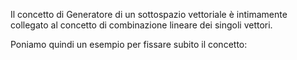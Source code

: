 Il concetto di Generatore di un sottospazio vettoriale è intimamente collegato al concetto di combinazione lineare dei singoli vettori.

Poniamo quindi un esempio per fissare subito il concetto:
